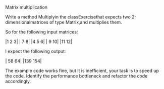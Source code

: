 Matrix multiplication

Write a method Multiplyin the classExercisethat expects two 2-dimensionalmatrices of type Matrix,and multiplies them.

So for the following input matrices:

|1 2 3|    | 7  8|
|4 5 6|    | 9 10|
           |11 12|

I expect the following output:

| 58  64|
|139 154|

The example code works fine, but it is inefficient, your task is to speed up the code. Identify the performance bottleneck and refactor the code accordingly.